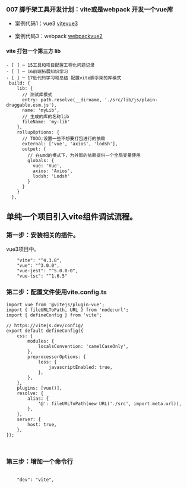 ### 007 脚手架工具开发计划：vite或是webpack 开发一个vue库


- 案例代码1：vue3
[vitevue3](https://github.com/nyhxiaoning/th-component.git)

- 案例代码3：webpack
[webpackvue2](https://gitee.com/nyhxiaoning/h5-my-libcomponent-vuecli.git)
#### vite 打包一个第三方 lib

```
- [ ] ─ 15工具和项目配置工程化问题记录
- [ ] ─ 16前端拓展知识学习
- [ ] ─ 17低代码学习和总结 配置vite脚手架的库模式
 build: {
    lib: {
      // 测试库模式
      entry: path.resolve(__dirname, './src/lib/js/plain-draggable.esm.js'),
      name: 'myLib',
      // 生成的库的名称lib
      fileName: 'my-lib'
    },
    rollupOptions: {
      // TODO:设置一些不想要打包进行的依赖
      external: ['vue', 'axios', 'lodsh'],
      output: {
        // 在umd的模式下，为外部的依赖提供一个全局变量使用
        globals: {
          vue: 'Vue',
          axios: 'Axios',
          lodsh: 'Lodsh'
        }
      }
    }
  },

```




## 单纯一个项目引入vite组件调试流程。


### 第一步：安装相关的插件。
vue3项目中。
~~~
    "vite": "^4.3.8",
    "vue": "^3.0.0",
    "vue-jest": "^5.0.0-0",
    "vue-tsc": "^1.6.5"

~~~


### 第二步：配置文件使用vite.config.ts
~~~
import vue from '@vitejs/plugin-vue';
import { fileURLToPath, URL } from 'node:url';
import { defineConfig } from 'vite';

// https://vitejs.dev/config/
export default defineConfig({
    css: {
        modules: {
            localsConvention: 'camelCaseOnly',
        },
        preprocessorOptions: {
            less: {
                javascriptEnabled: true,
            },
        },
    },
    plugins: [vue()],
    resolve: {
        alias: {
            '@': fileURLToPath(new URL('./src', import.meta.url)),
        },
    },
    server: {
        host: true,
    },
});



~~~


### 第三步：增加一个命令行
~~~

    "dev": "vite",
~~~